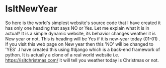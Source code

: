# IsItNewYear

So here is the world's simplest website's source code that I have created it has only one heading that says NO or Yes.
Let me explain what it is in actual? It is a simple dynamic website, its behavior changes weather it is New year or not. This is heading will be Yes if it is new-year today (01-01) .
If you visit this web page on New year then this 'NO' will be changed to 'YES' .I have created this using #django which is a back-end framework of python.
It is actually a clone of a real world website i.e. https://isitchristmas.com/ it will tell you weather today is Christmas or not.

